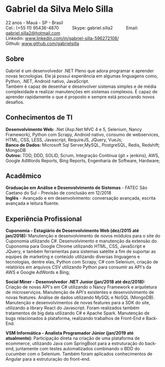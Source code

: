 # Gabriel da Silva Melo Silla

22 anos - Mauá - SP - Brasil</br>
Cel.: (+55 11) 95436-4870 &nbsp;&nbsp;&nbsp;&nbsp;&nbsp;&nbsp;&nbsp;&nbsp;&nbsp; Skype: gabriel.silla2 &nbsp;&nbsp;&nbsp;&nbsp;&nbsp;&nbsp;&nbsp;&nbsp;&nbsp; Email: gabriel.silla2@hotmail.com</br>
Linkedin: www.linkedin.com/in/gabriel-silla-596272108/</br>
Github: www.github.com/gabrielsilla 

## Sobre

Gabriel é um desenvolvedor .NET Pleno que adora programar e aprender novas tecnologias. Ele já possui experiência em algumas linguagens como, Python, .NET, Android nativo, JavaScript.</br>
Também é capaz de desenhar e desenvolver sistemas simples e de média complexidade e realizar manutenções em sistemas complexos. É capaz de aprender rapidamente o que é proposto e sempre está procurando novos desafios.

## Conhecimentos de TI

**Desenvolvimento Web:** .Net (Asp.Net MVC 4 e 5, Selenium, Nancy Framework), Python com Scrapy, Android nativo, consumo de webservices, HTML, CSS, LESS, Javascript, RequireJS, JQuery, VueJs;</br>
**Banco de Dados:** Microsoft Sql Server,MySQL, PostgreSQL, Redis, Redshift; MongoDB</br>
**Outros:** TDD, DDD, SOLID, Scrum, Integração Continua (git + jenkins), AWS, Google AdWords Reports, Bing Reports, Engenharia de Software, Hardware;</br>

## Acadêmico
**Graduação em Análise e Desenvolvimento de Sistemas** - FATEC São Caetano do Sul - Previsão de conclusão em 12/2018</br>
**Inglês** - Avançado e em desenvolvimento: conversação avançada, escrita avançada e leitura fluente.</br>

## Experiência Profissional

**Cuponomia - Estagiário de Desenvolvimento Web (dez/2015 até jan/2018):** Manutenção e desenvolvimento de novos módulos para o site do Cuponomia utilizando C#. Desenvolvimento e manutenção da extensão do Cuponomia para Google Chrome utilizando HTML, CSS, JavaScript e JQuery, e também ferramentas para sistemas satélite a fim de suportar as equipes de marketing e conteúdo utilizando diversas linguagens e tecnologias, dentre elas, Python com Scrapy, C# com Selenium, criação de relatórios em arquivos CSV utilizando Python para consumir as API's da AWS e Google AdWords e Bing;

**Social Miner - Desenvolvedor .NET Junior (jan/2018 até dez/2018):** Criação de novas API's em C# utilizando o Nancy Framework e arquitetura de microserviços. Manutenção de API's existentes e desenvolvimento de novas features. Análise de dados utilizando MySQL e NoSQL (MongoDB). Manutenção e desenvolvimentos de novas features para a SDK do site, utilizando a library React do Javascript. Foram realizados também tratamentos de big data utilizando C# e Apache Spark. Manutenção de bugs relacionados à plataforma, realizando trabalhos de Front-End e Back-End.

**VSM Informática - Analista Programador Júnior (jan/2019 até atualmente):** Participação direta na criação de uma plataforma de ecommerce, utilizando Java com SpringBoot para a estruturação do back-end, juntamente com testes automatizados combinando o BDD do cucumber com o Selenium. Também foram aplicados conhecimentos de Angular para a estruturação do front-end.
